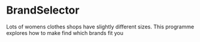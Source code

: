 # BrandSelector
Lots of womens clothes shops have slightly different sizes. This programme explores how to make find which brands fit you
